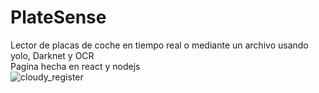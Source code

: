 # PlateSense   
Lector de placas de coche en tiempo real o mediante un archivo usando yolo, Darknet y OCR  
Pagina hecha en react y nodejs  
![cloudy_register](https://user-images.githubusercontent.com/75387331/234720516-5e7b894a-2c4d-4b68-ab84-8bcf817daceb.png)
